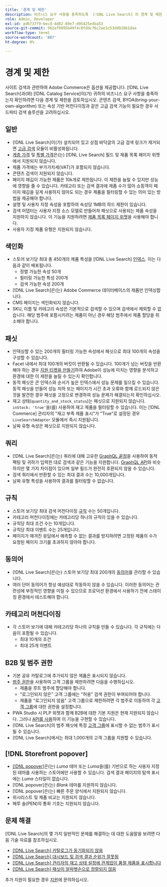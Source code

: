 ```yaml
---
title: '경계 및 제한'
description: 비즈니스 요구 사항을 충족하도록  [!DNL Live Search] 의 경계 및 제한에 대해 알아봅니다.
role: Admin, Developer
exl-id: ad6737f9-6ecd-4d82-89e7-d95425e4ba53
source-git-commit: 562af9995b49f4c0fddc76c2ae1c53dd928b1daa
workflow-type: tm+mt
source-wordcount: '887'
ht-degree: 0%

---
```


# 경계 및 제한

사이트 검색과 관련하여 Adobe Commerce은 옵션을 제공합니다. [!DNL Live Search]과(와) [!DNL Catalog Service]이(가) 귀하의 비즈니스 요구 사항을 충족하는지 확인하려면 다음 경계 및 제한을 검토하십시오. 콘텐츠 검색, BYOA(bring-your-own-algorithm) 또는 속성 기반 머천다이징과 같은 고급 검색 기능이 필요한 경우 서드파티 검색 솔루션을 고려하십시오.

## 일반

- [!DNL Live Search]이(가) 설치되어 있고 상점 바닥글의 고급 검색 링크가 제거되면 [고급 검색](https://experienceleague.adobe.com/en/docs/commerce-admin/catalog/catalog/search/search) 모듈이 비활성화됩니다.
- [계층 가격](https://experienceleague.adobe.com/en/docs/commerce-admin/catalog/products/pricing/product-price-tier) 및 [특별 가격](https://experienceleague.adobe.com/en/docs/commerce-admin/catalog/products/pricing/product-price-special)은(는) [!DNL Live Search] 필드 및 제품 목록 페이지 위젯에서 지원되지 않습니다.
- 제품 가격에는 부가가치세(VAT)가 포함되지 않습니다.
- 콘텐츠 검색이 지원되지 않습니다.
- 페이지 매김이 가능한 제품은 10k개로 제한됩니다. 이 제한을 늘릴 수 있지만 성능에 영향을 줄 수 있습니다. 카테고리 또는 검색 결과에 제품 수가 많아 쇼핑객이 페이지 매김을 깊게 사용하지 않아도 되는 경우 제품을 필터링할 수 있는 의미 있는 방법을 제공해야 합니다.
- 설명 및 사용자 지정 속성을 포함하여 속성당 1MB의 하드 제한이 있습니다.
- 검색 어댑터는 사용자 지정 소스 모델로 만들어져 패싯으로 사용되는 제품 속성을 지원하지 않습니다. 이 기능을 지원하려면 [제품 목록 페이지 위젯](plp-styling.md)을 사용해야 합니다.
- 사용자 지정 제품 유형은 지원되지 않습니다.

## 색인화

- 스토어 보기당 최대 총 450개의 제품 특성을 [!DNL Live Search] [인덱스](indexing.md). 이는 다음과 같이 배포됩니다.
   - 정렬 가능한 속성 50개
   - 필터링 가능한 특성 200개
   - 검색 가능한 속성 200개
- [!DNL Live Search]은(는) Adobe Commerce 데이터베이스의 제품만 인덱싱합니다.
- CMS 페이지는 색인화되지 않습니다.
- SKU, 이름 및 카테고리 속성은 기본적으로 검색할 수 있으며 검색에서 제외할 수 없습니다. 해당 범주에 포함시키려는 제품이 아닌 경우 해당 범주에서 제품 할당을 취소해야 합니다.

## 패싯

- 인덱싱할 수 있는 200개의 필터링 가능한 속성에서 패싯으로 최대 100개의 속성을 구성할 수 있습니다.
- Facet 내에서 최대 100개의 버킷이 반환될 수 있습니다. 100개가 넘는 버킷을 반환해야 하는 경우 [지원 티켓을 만들기](https://experienceleague.adobe.com/en/docs/commerce-knowledge-base/kb/help-center-guide/magento-help-center-user-guide)하여 Adobe이 성능에 미치는 영향을 분석하고 환경에 대한 이 제한을 늘릴 수 있는지 확인합니다.
- 동적 패싯은 큰 인덱스와 순서가 높은 인덱스에서 성능 문제를 일으킬 수 있습니다. 동적 패싯을 만들어 성능 저하 또는 페이지가 시간 초과 오류와 함께 로드되지 않은 것을 발견한 경우 패싯을 고정으로 변경하여 성능 문제가 해결되는지 확인하십시오.
- 재고 상태(`quantity_and_stock_status`)는 패싯으로 지원되지 않습니다. `inStock: 'true'`을(를) 사용하여 재고 제품을 필터링할 수 있습니다. 이는 [!DNL Commerce] 관리자의 &quot;재고 부족 제품 표시&quot;가 &quot;True&quot;로 설정된 경우 `LiveSearchAdapter` 모듈에서 즉시 지원됩니다.
- 날짜 유형 속성은 패싯으로 지원되지 않습니다.

## 쿼리

- [!DNL Live Search]은(는) 쿼리에 대해 고유한 [GraphQL 끝점](https://developer.adobe.com/commerce/services/graphql/live-search/)을 사용하여 동적 팩팅 및 귀하가 입력한 대로 검색과 같은 기능을 지원합니다. [GraphQL API](https://developer.adobe.com/commerce/webapi/graphql/)와 비슷하지만 몇 가지 차이점이 있으며 일부 필드가 완전히 호환되지 않을 수 있습니다.
- 검색 쿼리에서 반환할 수 있는 최대 결과 수는 10,000개입니다.
- 날짜 유형 특성을 사용하여 결과를 필터링할 수 없습니다.

## 규칙

- 스토어 보기당 최대 검색 머천다이징 [규칙](rules.md) 수는 50개입니다.
- 카테고리 머천다이징에는 카테고리당 하나의 규칙이 있을 수 있습니다.
- 규칙당 최대 조건 수는 10개입니다.
- 규칙당 최대 이벤트 수는 25개입니다.
- 페이지가 매겨진 응답에서 예측할 수 없는 결과를 방지하려면 고정된 제품의 수가 요청된 페이지 크기를 초과하지 않아야 합니다.

## 동의어

- [!DNL Live Search]은(는) 스토어 보기당 최대 200개의 [동의어](synonyms.md)를 관리할 수 있습니다.
- 여러 단어 동의어가 항상 예상대로 작동하지 않을 수 있습니다. 이러한 동의어는 관련성에 부정적인 영향을 미칠 수 있으므로 프로덕션 환경에서 사용하기 전에 스테이징 환경에서 테스트해야 합니다.

## 카테고리 머천다이징

- 각 스토어 보기에 대해 카테고리당 하나의 규칙을 만들 수 있습니다. 각 규칙에는 다음이 포함될 수 있습니다.
   - 최대 10개의 조건
   - 최대 25개 이벤트

## B2B 및 범주 권한

- 기본 공유 카탈로그에 추가되지 않은 제품은 표시되지 않습니다.
- [범주 권한](https://experienceleague.adobe.com/en/docs/commerce-admin/catalog/categories/category-permissions)을 사용하여 고객 그룹을 제한하려면 다음을 수행하십시오.
   - 제품을 루트 범주에 할당해야 합니다.
   - &quot;로그인되지 않은&quot; 고객 그룹에는 &quot;허용&quot; 검색 권한이 부여되어야 합니다.
   - 제품을 &quot;로그인되지 않음&quot; 고객 그룹으로 제한하려면 각 범주로 이동하여 각 [고객 그룹](https://experienceleague.adobe.com/en/docs/commerce-admin/b2b/shared-catalogs/catalog-shared-manage)에 대한 권한을 설정합니다.
- PWA Studio 시 PLP 위젯과 함께 B2B에 대한 기본 지원은 현재 지원되지 않습니다. 그러나 [API를 사용](install.md#pwa-support)하여 이 기능을 구현할 수 있습니다.
- [!DNL Live Search]의 범주 패싯에 특정 [고객 그룹](https://experienceleague.adobe.com/en/docs/commerce-admin/b2b/shared-catalogs/catalog-shared-manage)에 표시할 수 없는 범주가 표시될 수 있습니다.
- [!DNL Live Search]에서는 최대 1,000개의 고객 그룹을 지원할 수 있습니다.

## [!DNL Storefront popover]

- [[!DNL popover]](storefront-popover.md)은(는) *Luma* 테마 또는 *Luma*&#x200B;을(를) 기반으로 하는 사용자 지정된 테마를 사용하는 스토어에만 사용할 수 있습니다. 검색 결과 페이지의 탐색 표시에는 *Luma* 스타일이 없습니다.
- [!DNL popover]은(는) *Blank* 테마를 지원하지 않습니다.
- [!DNL popover]은(는) 빠른 주문 양식에서 지원되지 않습니다.
- 위시리스트 및 제품 비교는 지원되지 않습니다.
- 페루 솔(PEN)의 통화 기호는 지원되지 않습니다.

## 문제 해결

[!DNL Live Search]의 몇 가지 일반적인 문제를 해결하는 데 대한 도움말을 보려면 다음 기술 자료를 참조하십시오.

- [[!DNL Live Search] 카탈로그가 동기화되지 않음](https://experienceleague.adobe.com/en/docs/commerce-knowledge-base/kb/troubleshooting/miscellaneous/live-search-catalog-data-sync)
- [[!DNL Live Search] 대시보드 및 검색 결과 순위가 잘못됨](https://experienceleague.adobe.com/en/docs/commerce-knowledge-base/kb/troubleshooting/miscellaneous/live-search-dashboard-ranking-incorrect)
- [[!DNL Live Search] 관리자의 재고 상태 설정에 관계없이 품절 제품을 표시합니다](https://experienceleague.adobe.com/en/docs/commerce-knowledge-base/kb/troubleshooting/miscellaneous/live-search-displays-out-of-stock-products)
- [[!DNL Live Search] 패싯이 알파벳순으로 정렬되지 않음](https://experienceleague.adobe.com/en/docs/commerce-knowledge-base/kb/troubleshooting/miscellaneous/live-search-facets-not-sorted)

추가 지원이 필요한 경우 [지원](https://experienceleague.adobe.com/en/docs/commerce-knowledge-base/kb/help-center-guide/magento-help-center-user-guide)에 문의하십시오.

